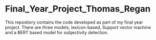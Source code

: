 # Final_Year_Project_Thomas_Regan
This repostiory contains the code developed as part of my final year project. There are three models, lexicon-based, Support vector machine and a BERT based model for subjectivity detection. 
